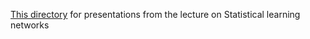 [This directory](https://github.com/Marchev-Science/summer-school-2021/Mihail_Motzev) for presentations from the lecture on Statistical learning networks
